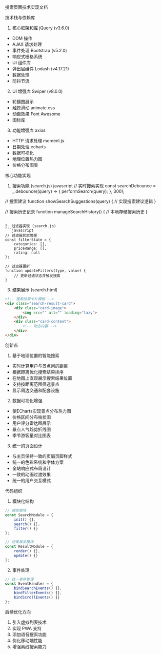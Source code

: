 搜索页面技术实现文档

技术栈与依赖库

1. 核心框架和库
jQuery (v3.6.0)
  - DOM 操作
  - AJAX 请求处理
  - 事件处理
Bootstrap (v5.2.0)
  - 响应式栅格系统
  - UI 组件库
  - 弹出层组件
Lodash (v4.17.21)
  - 数据处理
  - 防抖节流

2. UI 增强库
Swiper (v8.0.0)
  - 轮播图展示
  - 触摸滑动
animate.css
  - 动画效果
Font Awesome
  - 图标库

3. 功能增强库
axios
  - HTTP 请求处理
moment.js
  - 日期处理
echarts
  - 数据可视化
  - 地理位置热力图
  - 价格分布图表

核心功能实现

1. 搜索功能 (search.js)
javascript
// 实时搜索实现
const searchDebounce = _.debounce((query) => {
    performSearch(query);
}, 300);

// 搜索建议
function showSearchSuggestions(query) {
    // 实现搜索建议逻辑
}

// 搜索历史记录
function manageSearchHistory() {
    // 本地存储搜索历史
}
```

2. 过滤器实现 (search.js)
```javascript
// 过滤器状态管理
const filterState = {
    categories: [],
    priceRange: [],
    rating: null
};

// 过滤器更新
function updateFilters(type, value) {
    // 更新过滤状态并触发搜索
}
```

3. 结果展示 (search.html)
```html
<!-- 搜索结果卡片模板 -->
<div class="search-result-card">
    <div class="card-image">
        <img src="" alt="" loading="lazy">
    </div>
    <div class="card-content">
        <!-- 动态内容 -->
    </div>
</div>
```

创新点

1. 基于地理位置的智能搜索
- 实时计算用户与景点间的距离
- 根据距离优化搜索结果排序
- 在地图上直观展示搜索结果位置
- 支持按距离范围筛选景点
- 显示周边交通和配套设施

2. 数据可视化增强
- 使ECharts实现景点分布热力图
- 价格区间分布柱状图
- 用户评分雷达图展示
- 景点人气趋势折线图
- 季节游客量对比图表



3. 统一的页面设计
- 与主页保持一致的页眉页脚样式
- 统一的色彩系统和字体方案
- 全站响应式布局设计
- 一致的动画过渡效果
- 统一的用户交互模式

代码组织

1. 模块化结构
```javascript
// 搜索模块
const SearchModule = {
    init() {},
    search() {},
    filter() {}
};

// 结果展示模块
const ResultModule = {
    render() {},
    update() {}
};
```

2. 事件处理
```javascript
// 统一事件管理
const EventHandler = {
    bindSearchEvents() {},
    bindFilterEvents() {},
    bindScrollEvents() {}
};
```

后续优化方向

1. 引入虚拟列表技术
2. 实现 PWA 支持
3. 添加语音搜索功能
4. 优化移动端性能
5. 增强离线搜索能力
```